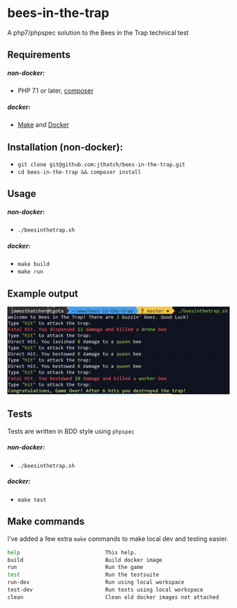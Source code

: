 # bees-in-the-trap
A php7/phpspec solution to the Bees in the Trap technical test

## Requirements
##### non-docker:
- PHP 7.1 or later, [composer](https://getcomposer.org/)   
##### docker:
- [Make](https://www.gnu.org/software/make/) and [Docker](https://www.docker.com)

## Installation (non-docker):
- `git clone git@github.com:jthatch/bees-in-the-trap.git`
- `cd bees-in-the-trap && composer install`

## Usage
##### non-docker:
- `./beesinthetrap.sh`
##### docker:
- `make build`
- `make run`

## Example output
![example-output](resources/bees-output.png)

## Tests
Tests are written in BDD style using `phpspec`
##### non-docker:
- `./beesinthetrap.sh`
##### docker:
- `make test`

## Make commands
I've added a few extra `make` commands to make local dev and testing easier.

```bash
help                           This help.
build                          Build docker image
run                            Run the game
test                           Run the testsuite
run-dev                        Run using local workspace
test-dev                       Run tests using local workspace
clean                          Clean old docker images not attached
```